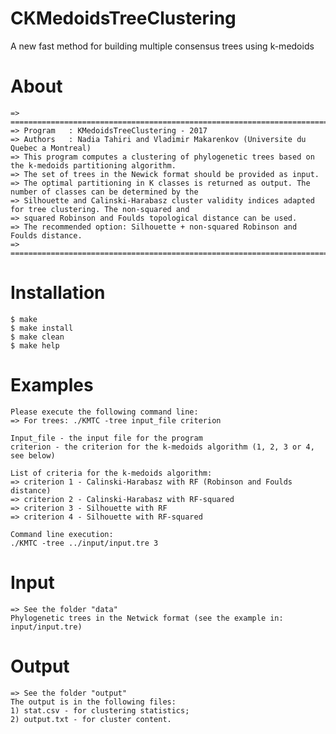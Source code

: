 # CKMedoidsTreeClustering
A new fast method for building multiple consensus trees using k-medoids

# About
	=> =============================================================================================================
	=> Program   : KMedoidsTreeClustering - 2017
	=> Authors   : Nadia Tahiri and Vladimir Makarenkov (Universite du Quebec a Montreal)
	=> This program computes a clustering of phylogenetic trees based on the k-medoids partitioning algorithm.
	=> The set of trees in the Newick format should be provided as input.
	=> The optimal partitioning in K classes is returned as output. The number of classes can be determined by the 
	=> Silhouette and Calinski-Harabasz cluster validity indices adapted for tree clustering. The non-squared and 
	=> squared Robinson and Foulds topological distance can be used. 
	=> The recommended option: Silhouette + non-squared Robinson and Foulds distance.
	=> =============================================================================================================

# Installation
	$ make 
	$ make install
	$ make clean
	$ make help

# Examples
	Please execute the following command line:
	=> For trees: ./KMTC -tree input_file criterion
	
	Input_file - the input file for the program 
	criterion - the criterion for the k-medoids algorithm (1, 2, 3 or 4, see below)

	List of criteria for the k-medoids algorithm:
	=> criterion 1 - Calinski-Harabasz with RF (Robinson and Foulds distance)
	=> criterion 2 - Calinski-Harabasz with RF-squared
	=> criterion 3 - Silhouette with RF
	=> criterion 4 - Silhouette with RF-squared
	
	Command line execution:
	./KMTC -tree ../input/input.tre 3
	
# Input
	=> See the folder "data"
	Phylogenetic trees in the Netwick format (see the example in: input/input.tre)
	
# Output
	=> See the folder "output"
	The output is in the following files:
	1) stat.csv - for clustering statistics;
	2) output.txt - for cluster content.
